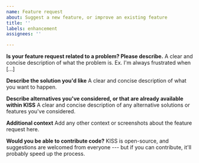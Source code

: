 ```yaml
---
name: Feature request
about: Suggest a new feature, or improve an existing feature
title: ''
labels: enhancement
assignees: ''

---
```


**Is your feature request related to a problem? Please describe.**
A clear and concise description of what the problem is. Ex. I'm always frustrated when [...]

**Describe the solution you'd like**
A clear and concise description of what you want to happen.

**Describe alternatives you've considered, or that are already available within KISS**
A clear and concise description of any alternative solutions or features you've considered.

**Additional context**
Add any other context or screenshots about the feature request here.

**Would you be able to contribute code?**
KISS is open-source, and suggestions are welcomed from everyone --- but if you can contribute, it'll probably speed up the process.
